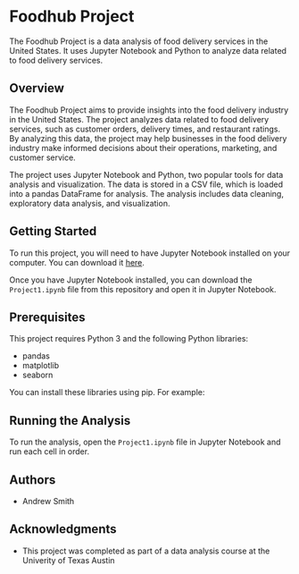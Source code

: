 # Foodhub Project

The Foodhub Project is a data analysis of food delivery services in the United States. It uses Jupyter Notebook and Python to analyze data related to food delivery services.

## Overview

The Foodhub Project aims to provide insights into the food delivery industry in the United States. The project analyzes data related to food delivery services, such as customer orders, delivery times, and restaurant ratings. By analyzing this data, the project may help businesses in the food delivery industry make informed decisions about their operations, marketing, and customer service.

The project uses Jupyter Notebook and Python, two popular tools for data analysis and visualization. The data is stored in a CSV file, which is loaded into a pandas DataFrame for analysis. The analysis includes data cleaning, exploratory data analysis, and visualization.



## Getting Started

To run this project, you will need to have Jupyter Notebook installed on your computer. You can download it [here](https://jupyter.org/install).

Once you have Jupyter Notebook installed, you can download the `Project1.ipynb` file from this repository and open it in Jupyter Notebook.

## Prerequisites

This project requires Python 3 and the following Python libraries:

- pandas
- matplotlib
- seaborn

You can install these libraries using pip. For example:


## Running the Analysis

To run the analysis, open the `Project1.ipynb` file in Jupyter Notebook and run each cell in order.

## Authors

- Andrew Smith

## Acknowledgments

- This project was completed as part of a data analysis course at the Univerity of Texas Austin
